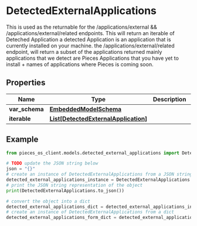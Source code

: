# DetectedExternalApplications

This is used as the returnable for the /applications/external && /applications/external/related endpoints.  This will return an iterable of Deteched Application a detected Application is an application that is currently installed on your machine.  the /applications/external/related endpoint, will return a subset of the applications returned mainly applications that we detect are Pieces Applications that you have yet to install + names of applications where Pieces is coming soon.

## Properties

Name | Type | Description | Notes
------------ | ------------- | ------------- | -------------
**var_schema** | [**EmbeddedModelSchema**](EmbeddedModelSchema) |  | [optional] 
**iterable** | [**List[DetectedExternalApplication]**](DetectedExternalApplication) |  | 

## Example

```python
from pieces_os_client.models.detected_external_applications import DetectedExternalApplications

# TODO update the JSON string below
json = "{}"
# create an instance of DetectedExternalApplications from a JSON string
detected_external_applications_instance = DetectedExternalApplications.from_json(json)
# print the JSON string representation of the object
print(DetectedExternalApplications.to_json())

# convert the object into a dict
detected_external_applications_dict = detected_external_applications_instance.to_dict()
# create an instance of DetectedExternalApplications from a dict
detected_external_applications_form_dict = detected_external_applications.from_dict(detected_external_applications_dict)
```



